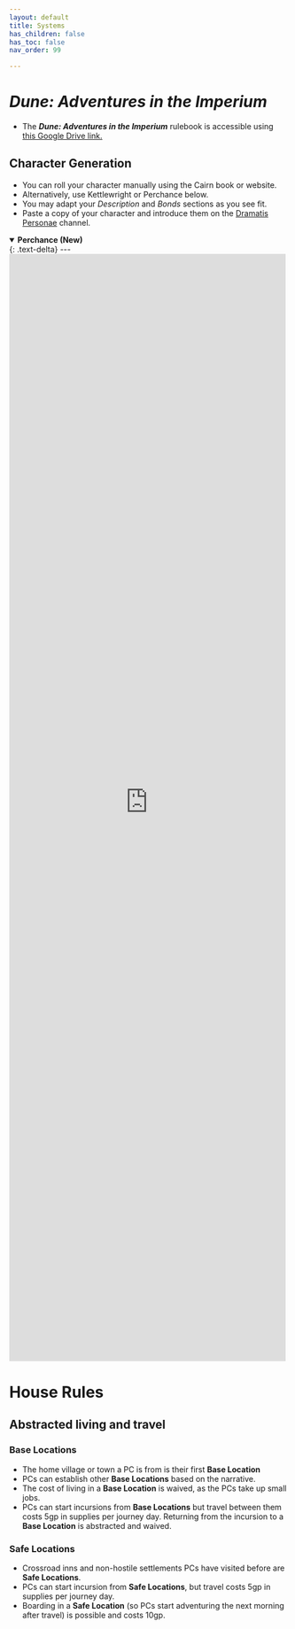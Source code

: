 ```yaml
---
layout: default
title: Systems
has_children: false
has_toc: false
nav_order: 99

---
```


# ***Dune: Adventures in the Imperium***

- The ***Dune: Adventures in the Imperium*** rulebook is accessible using [this Google Drive link.](https://drive.google.com/file/d/1HIJ-eAKioLQRO0FPb2MuwCNvTLo94OQ1/view?usp=drivesdk)

## Character Generation

- You can roll your character manually using the Cairn book or website.
- Alternatively, use Kettlewright or Perchance below.
- You may adapt your *Description* and *Bonds* sections as you see fit.
- Paste a copy of your character and introduce them on the [Dramatis Personae](https://discord.com/channels/1060840338777964565/1340382334674927647) channel.

<details open markdown="block">
  <summary id="index">
    <b>Perchance (New)</b><br> 
  </summary>
{: .text-delta}
---
<div style="height:50vh; width:110%;">
  <iframe
    src="https://cy-borg.makedatanotlore.dev/"
    style="border:none; width:90%; height:100%;"
    allowfullscreen
  ></iframe>
</div>
</details>


# House Rules
## Abstracted living and travel

### Base Locations

- The home village or town a PC is from is their first **Base Location**
- PCs can establish other **Base Locations** based on the narrative.
- The cost of living in a **Base Location** is waived, as the PCs take up small jobs.
- PCs can start incursions from **Base Locations** but travel between them costs 5gp in supplies per journey day. Returning from the incursion to a **Base Location** is abstracted and waived.

### Safe Locations

- Crossroad inns and non-hostile settlements PCs have visited before are **Safe Locations**.
- PCs can start incursion from **Safe Locations**, but travel costs 5gp in supplies per journey day.
- Boarding in a **Safe Location** (so PCs start adventuring the next morning after travel) is possible and costs 10gp.
